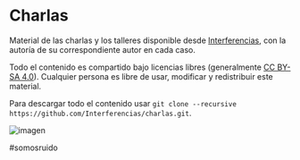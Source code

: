 # Charlas
Material de las charlas y los talleres disponible desde [Interferencias](https://twitter.com/Inter_ferencias), con la autoría de su correspondiente autor en cada caso.

Todo el contenido es compartido bajo licencias libres (generalmente [CC BY-SA 4.0](https://creativecommons.org/licenses/by-sa/4.0/deed.es_ES)). Cualquier persona es libre de usar, modificar y redistribuir este material.

Para descargar todo el contenido usar `git clone --recursive https://github.com/Interferencias/charlas.git`.

![imagen](https://interferencias.github.io/assets/images/favicon.png)

#somosruido
